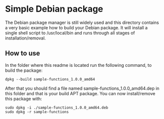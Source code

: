 # Simple Debian package

The Debian package manager is still widely used and this directory contains a very basic example how to build your Debian package. It will install a single shell script to /usr/local/bin and runs through all stages of installation/removal.

## How to use
In the folder where this readme is located run the following command, to build the package:

    dpkg --build sample-functions_1.0.0_amd64

After that you should find a file named sample-functions_1.0.0_amd64.dep in this folder and that is your build APT package. You can now install/remove this package with:

    sudo dpkg -i ./sample-functions_1.0.0_amd64.deb 
    sudo dpkg -r sample-functions
